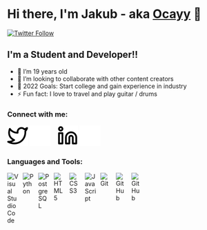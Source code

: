 # Hi there, I'm Jakub - aka [Ocayy](https://twitter.com/Ocayy_) 👋 

[![Twitter Follow](https://img.shields.io/twitter/follow/Ocayy_?color=1DA1F2&logo=twitter&style=for-the-badge)](https://twitter.com/intent/follow?original_referer=https%3A%2F%2Fgithub.com%Ocayy&screen_name=Ocayy_)


## I'm a Student and Developer!!

- 🌱 I’m 19 years old
- 👯 I’m looking to collaborate with other content creators
- 🥅 2022 Goals: Start college and gain experience in industry
- ⚡ Fun fact: I love to travel and play guitar / drums

### Connect with me:

[![website](./img/twitter-light.svg)](https://twitter.com/Ocayy_#gh-light-mode-only)
[![website](./img/twitter-dark.svg)](https://twitter.com/Ocayy_#gh-dark-mode-only)
&nbsp;&nbsp;
[![website](./img/linkedin-light.svg)](https://linkedin.com/#gh-light-mode-only)
[![website](./img/linkedin-dark.svg)](https://linkedin.com/#gh-dark-mode-only)

### Languages and Tools:

[<img align="left" alt="Visual Studio Code" width="26px" src="https://cdn.jsdelivr.net/gh/devicons/devicon/icons/vscode/vscode-original.svg" style="padding-right:10px;" />](https://code.visualstudio.com)
[<img align="left" alt="Python" width="26px" src="https://cdn.jsdelivr.net/gh/devicons/devicon/icons/python/python-original.svg" style="padding-right:10px;">](https://www.python.org)
[<img align="left" alt="PostgreSQL" width="26px" src="https://cdn.jsdelivr.net/gh/devicons/devicon/icons/postgresql/postgresql-original.svg" style="padding-right:10px;" />](https://www.postgresql.org)
[<img align="left" alt="HTML5" width="26px" src="https://cdn.jsdelivr.net/gh/devicons/devicon/icons/html5/html5-original.svg" style="padding-right:10px;" />](https://www.w3schools.com/html/)
[<img align="left" alt="CSS3" width="26px" src="https://cdn.jsdelivr.net/gh/devicons/devicon/icons/css3/css3-original.svg" style="padding-right:10px;" />](https://www.w3schools.com/css/)
[<img align="left" alt="JavaScript" width="26px" src="https://cdn.jsdelivr.net/gh/devicons/devicon/icons/javascript/javascript-original.svg" style="padding-right:10px;" />](https://www.javascript.com)
[<img align="left" alt="Git" width="26px" src="https://cdn.jsdelivr.net/gh/devicons/devicon/icons/git/git-original.svg" style="padding-right:10px;" />](https://git-scm.com)
[<img align="left" alt="GitHub" width="26px" src="https://user-images.githubusercontent.com/3369400/139447912-e0f43f33-6d9f-45f8-be46-2df5bbc91289.png" style="padding-right:10px;" />](https://github.com)
[<img align="left" alt="GitHub" width="26px" src="https://user-images.githubusercontent.com/3369400/139448065-39a229ba-4b06-434b-bc67-616e2ed80c8f.png" style="padding-right:10px;" />](https://github.com)

<br />
<br />
